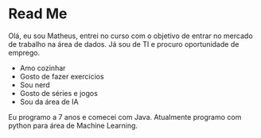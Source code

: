 # Read Me
Olá, eu sou Matheus, entrei no curso com o objetivo de entrar no mercado de trabalho na área de dados. Já sou de TI e procuro oportunidade de emprego.

- Amo cozinhar
- Gosto de fazer exercicios
- Sou nerd
- Gosto de séries e jogos
- Sou da área de IA

Eu programo a 7 anos e comecei com Java. Atualmente programo com python para área de Machine Learning.
